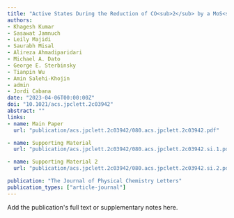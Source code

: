 ```yaml
---
title: "Active States During the Reduction of CO<sub>2</sub> by a MoS<sub>2</sub> Electrocatalyst"
authors:
- Khagesh Kumar
- Sasawat Jamnuch
- Leily Majidi
- Saurabh Misal
- Alireza Ahmadiparidari
- Michael A. Dato
- George E. Sterbinsky
- Tianpin Wu
- Amin Salehi-Khojin
- admin
- Jordi Cabana
date: "2023-04-06T00:00:00Z"
doi: "10.1021/acs.jpclett.2c03942"
abstract: ""
links:
- name: Main Paper
  url: "publication/acs.jpclett.2c03942/080.acs.jpclett.2c03942.pdf"

- name: Supporting Material
  url: "publication/acs.jpclett.2c03942/080.acs.jpclett.2c03942.si.1.pdf"

- name: Supporting Material 2
  url: "publication/acs.jpclett.2c03942/080.acs.jpclett.2c03942.si.2.pdf"

publication: "The Journal of Physical Chemistry Letters"
publication_types: ["article-journal"]
---
```


Add the publication's full text or supplementary notes here.
